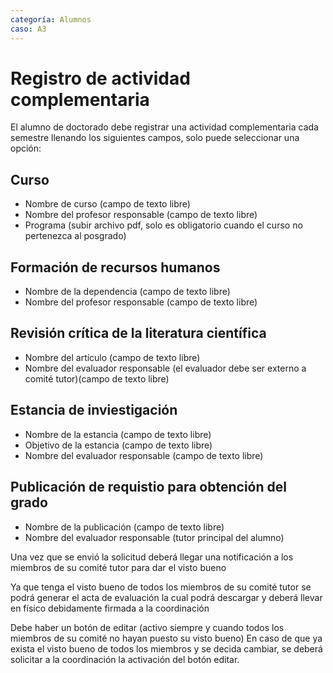 ```yaml
---
categoría: Alumnos
caso: A3
---
```


# Registro de actividad complementaria

El alumno de doctorado debe registrar una actividad complementaria cada semestre llenando los siguientes campos, solo puede
seleccionar una opción:

## Curso
  - Nombre de curso (campo de texto libre)
  - Nombre del profesor responsable (campo de texto libre)
  - Programa (subir archivo pdf, solo es obligatorio cuando el curso no pertenezca al posgrado)
  
## Formación de recursos humanos
  - Nombre de la dependencia (campo de texto libre)
  - Nombre del profesor responsable (campo de texto libre)
  
## Revisión crítica de la literatura científica
  - Nombre del artículo (campo de texto libre)
  - Nombre del evaluador responsable (el evaluador debe ser externo a comité tutor)(campo de texto libre)
  
## Estancia de inviestigación
  - Nombre de la estancia (campo de texto libre)
  - Objetivo de la estancia (campo de texto libre)
  - Nombre del evaluador responsable (campo de texto libre)
  
## Publicación de requistio para obtención del grado
  - Nombre de la publicación (campo de texto libre)
  - Nombre del evaluador responsable (tutor principal del alumno) 

Una vez que se envió la solicitud deberá llegar una notificación a los miembros de su comité tutor para dar el visto bueno

Ya que tenga el visto bueno de todos los miembros de su comité tutor se podrá generar el acta de evaluación la cual podrá descargar y deberá llevar en físico debidamente firmada a la coordinación

Debe haber un botón de editar (activo siempre y cuando todos los miembros de su comité no hayan puesto su visto bueno)
En caso de que ya exista el visto bueno de todos los miembros y se decida cambiar, se deberá solicitar a la coordinación
la activación del botón editar.

